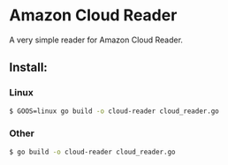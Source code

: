 # Amazon Cloud Reader

A very simple reader for Amazon Cloud Reader.

## Install:

### Linux

```sh
$ GOOS=linux go build -o cloud-reader cloud_reader.go
```

### Other

```sh
$ go build -o cloud-reader cloud_reader.go
```